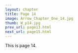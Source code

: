```yaml
---
layout: chapter
title: Page 14
image: Arrow_Chapter_One_14.jpg
thumb: W_p14.jpg
prev_url: page13.html
next_url: page15.html
---
```


This is page 14.
